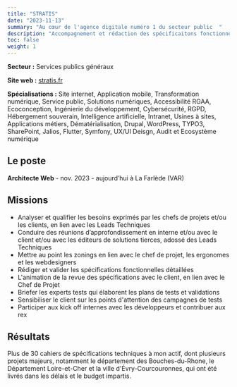 ```yaml
---
title: "STRATIS"
date: "2023-11-13"
summary: "Au cœur de l'agence digitale numéro 1 du secteur public  "
description: "Accompagnement et rédaction des spécificaitons fonctionnelles et techniques pour les développeurs web."
toc: false   
weight: 1
---
```


**Secteur :** Services publics généraux

**Site web :** [stratis.fr](http://stratis.fr "stratis.fr")

**Spécialisations :**
Site internet, Application mobile, Transformation numérique, Service public, Solutions numériques, Accessibilité RGAA, Ecoconception, Ingénierie du développement, Cybersécurité, RGPD, Hébergement souverain, Intelligence artificielle, Intranet, Usines à sites, Applications métiers, Dématérialisation, Drupal, WordPress, TYPO3, SharePoint, Jalios, Flutter, Symfony, UX/UI Deisgn, Audit et Ecosystème numérique

## Le poste
**Architecte Web** - nov. 2023 - aujourd’hui à La Farlède (VAR)

## Missions
* Analyser et qualifier les besoins exprimés par les chefs de projets et/ou les clients, en lien avec les Leads Techniques
* Conduire des réunions d’approfondissement en interne et/ou avec le client et/ou avec les éditeurs de solutions tierces, adossé des Leads Techniques
* Mettre au point les zonings en lien avec le chef de projet, les ergonomes et les webdesigners
* Rédiger et valider les spécifications fonctionnelles détaillées
* L'animation de la revue des spécifications avec le client, en lien avec le Chef de Projet
* Briefer les experts tests qui élaborent les plans de tests et validations
* Sensibiliser le client sur les points d'attention des campagnes de tests
* Participer aux kick off internes avec les développeurs et contribuer aux rex


## Résultats
Plus de 30 cahiers de spécifications techniques à mon actif, dont plusieurs projets majeurs, notamment le département des Bouches-du-Rhone, le Département Loire-et-Cher et la ville d'Évry-Courcouronnes, qui ont été livrés dans les délais et le budget impartis.